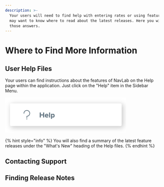 ```yaml
---
description: >-
  Your users will need to find help with entering rates or using features. You
  may want to know where to read about the latest releases. Here you will find
  those answers.
---
```


# Where to Find More Information

## User Help Files

Your users can find instructions about the features of NavLab on the Help page within the application. Just click on the "Help" item in the Sidebar Menu.

![](../.gitbook/assets/screenshot-2020-12-02-at-14.01.54.png)

{% hint style="info" %}
You will also find a summary of the latest feature releases under the "What's New" heading of the Help files.
{% endhint %}

## Contacting Support



## Finding Release Notes

  


## 



